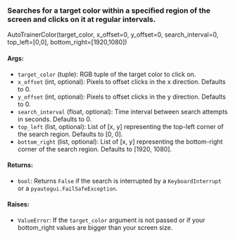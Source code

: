 ### Searches for a target color within a specified region of the screen and clicks on it at regular intervals.

AutoTrainerColor(target_color, x_offset=0, y_offset=0, search_interval=0, top_left=[0,0], bottom_right=[1920,1080])

#### Args:

- `target_color` (tuple): RGB tuple of the target color to click on.
- `x_offset` (int, optional): Pixels to offset clicks in the x direction. Defaults to 0.
- `y_offset` (int, optional): Pixels to offset clicks in the y direction. Defaults to 0.
- `search_interval` (float, optional): Time interval between search attempts in seconds. Defaults to 0.
- `top_left` (list, optional): List of [x, y] representing the top-left corner of the search region. Defaults to [0, 0].
- `bottom_right` (list, optional): List of [x, y] representing the bottom-right corner of the search region. Defaults to [1920, 1080].

#### Returns:

- `bool`: Returns `False` if the search is interrupted by a `KeyboardInterrupt` or a `pyautogui.FailSafeException`.

#### Raises:

- `ValueError`: If the `target_color` argument is not passed or if your bottom_right values are bigger than your screen size.
